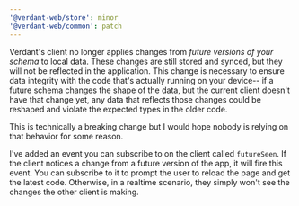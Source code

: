 ```yaml
---
'@verdant-web/store': minor
'@verdant-web/common': patch
---
```


Verdant's client no longer applies changes from _future versions of your schema_ to local data. These changes are still stored and synced, but they will not be reflected in the application. This change is necessary to ensure data integrity with the code that's actually running on your device-- if a future schema changes the shape of the data, but the current client doesn't have that change yet, any data that reflects those changes could be reshaped and violate the expected types in the older code.

This is technically a breaking change but I would hope nobody is relying on that behavior for some reason.

I've added an event you can subscribe to on the client called `futureSeen`. If the client notices a change from a future version of the app, it will fire this event. You can subscribe to it to prompt the user to reload the page and get the latest code. Otherwise, in a realtime scenario, they simply won't see the changes the other client is making.
